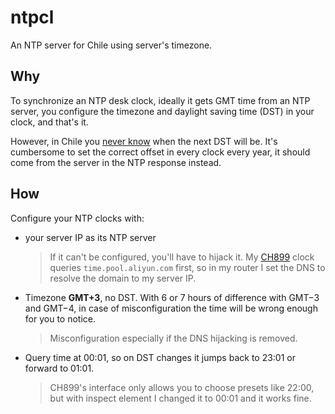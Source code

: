 # ntpcl

An NTP server for Chile using server's timezone.

## Why

To synchronize an NTP desk clock, ideally it gets GMT time from an NTP server, you configure the timezone and daylight saving time (DST) in your clock, and that's it.

However, in Chile you [never know](https://github.com/eggert/tz/blob/1913dd77b52a84ef73a98c27677ea14c1ce80a0f/southamerica#L1344-L1356) when the next DST will be. It's cumbersome to set the correct offset in every clock every year, it should come from the server in the NTP response instead.

## How

Configure your NTP clocks with:

- your server IP as its NTP server
  > If it can't be configured, you'll have to hijack it. My [CH899](https://www.hr-clockparts.com/clock-movement/wifi-clock-movement.html) clock queries `time.pool.aliyun.com` first, so in my router I set the DNS to resolve the domain to my server IP.

- Timezone **GMT+3**, no DST. With 6 or 7 hours of difference with GMT−3 and GMT−4, in case of misconfiguration the time will be wrong enough for you to notice.
  > Misconfiguration especially if the DNS hijacking is removed.

- Query time at 00:01, so on DST changes it jumps back to 23:01 or forward to 01:01.
  > CH899's interface only allows you to choose presets like 22:00, but with inspect element I changed it to 00:01 and it works fine.

